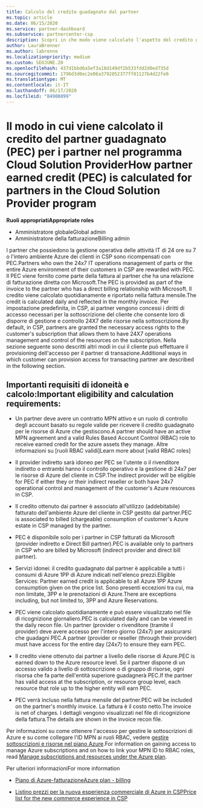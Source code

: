 ```yaml
---
title: Calcolo del credito guadagnato dal partner
ms.topic: article
ms.date: 06/15/2020
ms.service: partner-dashboard
ms.subservice: partnercenter-csp
description: Scopri in che modo viene calcolato l'aspetto del credito guadagnato dal partner (PEC) del piano Azure. Sono inclusi i requisiti di idoneità per i partner e i provider indiretti.
author: LauraBrenner
ms.author: labrenne
ms.localizationpriority: medium
ms.custom: SEOJUNE.20
ms.openlocfilehash: 437d1bbd6a5ef3a18d149df2b533fdd2d0ed735d
ms.sourcegitcommit: 1796d3d0ec2e06a3792852377ff81127b4d22fe0
ms.translationtype: MT
ms.contentlocale: it-IT
ms.lasthandoff: 06/17/2020
ms.locfileid: "84908899"
---
```

# <a name="how-partner-earned-credit-pec-is-calculated-for-partners-in-the-cloud-solution-provider-program"></a><span data-ttu-id="3127c-104">Il modo in cui viene calcolato il credito del partner guadagnato (PEC) per i partner nel programma Cloud Solution Provider</span><span class="sxs-lookup"><span data-stu-id="3127c-104">How partner earned credit (PEC) is calculated for partners in the Cloud Solution Provider program</span></span>

<span data-ttu-id="3127c-105">**Ruoli appropriati**</span><span class="sxs-lookup"><span data-stu-id="3127c-105">**Appropriate roles**</span></span>

- <span data-ttu-id="3127c-106">Amministratore globale</span><span class="sxs-lookup"><span data-stu-id="3127c-106">Global admin</span></span>
- <span data-ttu-id="3127c-107">Amministratore della fatturazione</span><span class="sxs-lookup"><span data-stu-id="3127c-107">Billing admin</span></span>

<span data-ttu-id="3127c-108">I partner che possiedono la gestione operativa delle attività IT di 24 ore su 7 o l'intero ambiente Azure dei clienti in CSP sono ricompensati con PEC.</span><span class="sxs-lookup"><span data-stu-id="3127c-108">Partners who own the 24x7 IT operations management of parts or the entire Azure environment of their customers in CSP are rewarded with PEC.</span></span> <span data-ttu-id="3127c-109">Il PEC viene fornito come parte della fattura al partner che ha una relazione di fatturazione diretta con Microsoft.</span><span class="sxs-lookup"><span data-stu-id="3127c-109">The PEC is provided as part of the invoice to the partner who has a direct billing relationship with Microsoft.</span></span> <span data-ttu-id="3127c-110">Il credito viene calcolato quotidianamente e riportato nella fattura mensile.</span><span class="sxs-lookup"><span data-stu-id="3127c-110">The credit is calculated daily and reflected in the monthly invoice.</span></span> <span data-ttu-id="3127c-111">Per impostazione predefinita, in CSP, ai partner vengono concessi i diritti di accesso necessari per la sottoscrizione del cliente che consente loro di disporre di gestione e controllo 24X7 delle risorse nella sottoscrizione.</span><span class="sxs-lookup"><span data-stu-id="3127c-111">By default, in CSP, partners are granted the necessary access rights to the customer's subscription that allows them to have 24X7 operations management and control of the resources on the subscription.</span></span> <span data-ttu-id="3127c-112">Nella sezione seguente sono descritti altri modi in cui il cliente può effettuare il provisioning dell'accesso per il partner di transazione.</span><span class="sxs-lookup"><span data-stu-id="3127c-112">Additional ways in which customer can provision access for transacting partner are described in the following section.</span></span>


## <a name="important-eligibility-and-calculation-requirements"></a><span data-ttu-id="3127c-113">Importanti requisiti di idoneità e calcolo:</span><span class="sxs-lookup"><span data-stu-id="3127c-113">Important eligibility and calculation requirements:</span></span>

- <span data-ttu-id="3127c-114">Un partner deve avere un contratto MPN attivo e un ruolo di controllo degli account basato su regole valide per ricevere il credito guadagnato per le risorse di Azure che gestiscono.</span><span class="sxs-lookup"><span data-stu-id="3127c-114">A partner should have an active MPN agreement and a valid Rules Based Account Control (RBAC) role to receive earned credit for the azure assets they manage.</span></span> <span data-ttu-id="3127c-115">Altre informazioni su [ruoli RBAC validi]</span><span class="sxs-lookup"><span data-stu-id="3127c-115">Learn more about [valid RBAC roles]</span></span>

- <span data-ttu-id="3127c-116">Il provider indiretto sarà idoneo per PEC se l'utente o il rivenditore indiretto o entrambi hanno il controllo operativo e la gestione di 24x7 per le risorse di Azure del cliente in CSP.</span><span class="sxs-lookup"><span data-stu-id="3127c-116">The indirect provider will be eligible for PEC if either they or their indirect reseller or both have 24x7 operational control and management of the customer's Azure resources in CSP.</span></span>

- <span data-ttu-id="3127c-117">Il credito ottenuto dai partner è associato all'utilizzo (addebitabile) fatturato dell'ambiente Azure del cliente in CSP gestito dal partner.</span><span class="sxs-lookup"><span data-stu-id="3127c-117">PEC is associated to billed (chargeable) consumption of customer's Azure estate in CSP managed by the partner.</span></span> 

- <span data-ttu-id="3127c-118">PEC è disponibile solo per i partner in CSP fatturati da Microsoft (provider indiretto e Direct Bill partner).</span><span class="sxs-lookup"><span data-stu-id="3127c-118">PEC is available only to partners in CSP who are billed by Microsoft (indirect provider and direct bill partner).</span></span>

- <span data-ttu-id="3127c-119">Servizi idonei: il credito guadagnato dal partner è applicabile a tutti i consumi di Azure 1PP di Azure indicati nell'elenco prezzi.</span><span class="sxs-lookup"><span data-stu-id="3127c-119">Eligible Services: Partner earned credit is applicable to all Azure 1PP Azure consumption given on the price list.</span></span> <span data-ttu-id="3127c-120">Sono presenti eccezioni tra cui, ma non limitate, 3PP e le prenotazioni di Azure.</span><span class="sxs-lookup"><span data-stu-id="3127c-120">There are exceptions including, but not limited to, 3PP and Azure Reservations.</span></span>

- <span data-ttu-id="3127c-121">PEC viene calcolato quotidianamente e può essere visualizzato nel file di ricognizione giornaliero.</span><span class="sxs-lookup"><span data-stu-id="3127c-121">PEC is calculated daily and can be viewed in the daily recon file.</span></span> <span data-ttu-id="3127c-122">Un partner (provider o rivenditore (tramite il provider) deve avere accesso per l'intero giorno (24x7) per assicurarsi che guadagni PEC.</span><span class="sxs-lookup"><span data-stu-id="3127c-122">A partner (provider or reseller (through their provider) must have access for the entire day (24x7) to ensure they earn PEC.</span></span>

- <span data-ttu-id="3127c-123">Il credito viene ottenuto dai partner a livello delle risorse di Azure.</span><span class="sxs-lookup"><span data-stu-id="3127c-123">PEC is earned down to the Azure resource level.</span></span> <span data-ttu-id="3127c-124">Se il partner dispone di un accesso valido a livello di sottoscrizione o di gruppo di risorse, ogni risorsa che fa parte dell'entità superiore guadagnerà PEC.</span><span class="sxs-lookup"><span data-stu-id="3127c-124">If the partner has valid access at the subscription, or resource group level, each resource that role up to the higher entity will earn PEC.</span></span> 

- <span data-ttu-id="3127c-125">PEC verrà incluso nella fattura mensile del partner.</span><span class="sxs-lookup"><span data-stu-id="3127c-125">PEC will be included on the partner's monthly invoice.</span></span> <span data-ttu-id="3127c-126">La fattura è il costo netto.</span><span class="sxs-lookup"><span data-stu-id="3127c-126">The invoice is net of charges.</span></span> <span data-ttu-id="3127c-127">I dettagli vengono visualizzati nel file di ricognizione della fattura.</span><span class="sxs-lookup"><span data-stu-id="3127c-127">The details are shown in the invoice recon file.</span></span>

<span data-ttu-id="3127c-128">Per informazioni su come ottenere l'accesso per gestire le sottoscrizioni di Azure e su come collegare l'ID MPN ai ruoli RBAC, vedere [gestire sottoscrizioni e risorse nel piano Azure](azure-plan-manage.md).</span><span class="sxs-lookup"><span data-stu-id="3127c-128">For information on gaining access to manage Azure subscriptions and on how to link your MPN ID to RBAC roles, read [Manage subscriptions and resources under the Azure plan](azure-plan-manage.md).</span></span>

<span data-ttu-id="3127c-129">Per ulteriori informazioni</span><span class="sxs-lookup"><span data-stu-id="3127c-129">For more information</span></span>

- [<span data-ttu-id="3127c-130">Piano di Azure-fatturazione</span><span class="sxs-lookup"><span data-stu-id="3127c-130">Azure plan - billing</span></span>](azure-plan-billing.md)

- [<span data-ttu-id="3127c-131">Listino prezzi per la nuova esperienza commerciale di Azure in CSP</span><span class="sxs-lookup"><span data-stu-id="3127c-131">Price list for the new commerce experience in CSP </span></span>](azure-plan-price-list.md)